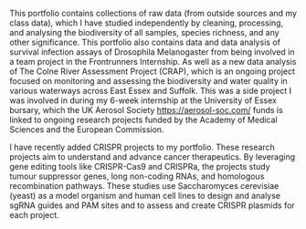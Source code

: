 This portfolio contains collections of raw data (from outside sources and my class data), which I have studied independently by cleaning, processing, and analysing the biodiversity of all samples, species richness, and any other significance. This portfolio also contains data and data analysis of survival infection assays of Drosophila Melanogaster from being involved in a team project in the Frontrunners Internship. 
As well as a new data analysis of The Colne River Assessment Project (CRAP), which is an ongoing project focused on monitoring and assessing the biodiversity and water quality in various waterways across East Essex and Suffolk. This was a side project I was involved in during my 6-week internship at the University of Essex bursary, which the UK Aerosol Society https://aerosol-soc.com/ funds is linked to ongoing research projects funded by the Academy of Medical Sciences and the European Commission.

I have recently added CRISPR projects to my portfolio. These research projects aim to understand and advance cancer therapeutics. By leveraging gene editing tools like CRISPR-Cas9 and CRISPRa, the projects study tumour suppressor genes, long non-coding RNAs, and homologous recombination pathways. These studies use Saccharomyces cerevisiae (yeast) as a model organism and human cell lines to design and analyse sgRNA guides and PAM sites and to assess and create CRISPR plasmids for each project.
